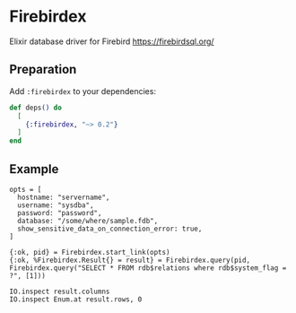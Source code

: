 # Firebirdex

Elixir database driver for Firebird https://firebirdsql.org/

## Preparation

Add `:firebirdex` to your dependencies:

```elixir
def deps() do
  [
    {:firebirdex, "~> 0.2"}
  ]
end
```

## Example

```
opts = [
  hostname: "servername",
  username: "sysdba",
  password: "password",
  database: "/some/where/sample.fdb",
  show_sensitive_data_on_connection_error: true,
]

{:ok, pid} = Firebirdex.start_link(opts)
{:ok, %Firebirdex.Result{} = result} = Firebirdex.query(pid, Firebirdex.query("SELECT * FROM rdb$relations where rdb$system_flag = ?", [1]))

IO.inspect result.columns
IO.inspect Enum.at result.rows, 0
```
